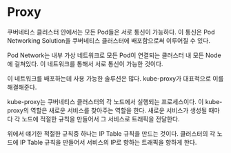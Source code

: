 # Proxy

쿠버네티스 클러스터 안에서는 모든 Pod들은 서로 통신이 가능하다. 이 통신은 Pod Networking Solution을 쿠버네티스 클러스터에 배포함으로써 이루어질 수 있다.

Pod Network는 내부 가상 네트워크로 모든 Pod이 연결되는 클러스터 내 모든 Node에 걸쳐있다. 이 네트워크를 통해서 서로 통신이 가능한 것이다.

이 네트워크를 배포하는데 사용 가능한 솔루션은 많다. kube-proxy가 대표적으로 이를 해결해준다.

kube-proxy는 쿠버네티스 클러스터의 각 노드에서 실행되는 프로세스이다. 이 kube-proxy의 역할은 새로운 서비스를 찾아주는 역할을 한다. 새로운 서비스가 생성될 때마다 각 노드에 적절한 규칙을 만들어서 그 서비스로 트래픽을 전달한다.

위에서 얘기한 적절한 규칙중 하나는 IP Table 규칙을 만드는 것이다. 클러스터의 각 노드에 IP Table 규칙을 만들어서 서비스의 IP로 향하는 트래픽을 향하게 한다.
